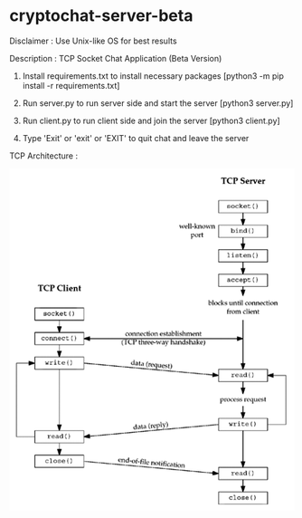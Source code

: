 # cryptochat-server-beta

Disclaimer : Use Unix-like OS for best results

Description : TCP Socket Chat Application (Beta Version)

1. Install requirements.txt to install necessary packages [python3 -m pip install -r requirements.txt] 

2. Run server.py to run server side and start the server [python3 server.py]

3. Run client.py to run client side and join the server [python3 client.py]

4. Type 'Exit' or 'exit' or 'EXIT' to quit chat and leave the server

TCP Architecture :

![](tcp_architecture.png)
